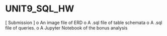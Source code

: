 # UNIT9_SQL_HW

[ Submission ] 
 o An image file of ERD
 o A .sql file of table schemata
 o A .sql file of queries.
 o A Jupyter Notebook of the bonus analysis

